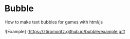 # Bubble
How to make text bubbles for games with html/js

![Example] (https://ztiromoritz.github.io/bubble/example.gif)
